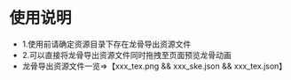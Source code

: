  # 使用说明
 - 1.使用前请确定资源目录下存在龙骨导出资源文件
 - 2.可以直接将龙骨导出资源文件同时拖拽至页面预览龙骨动画
 - 龙骨导出资源文件一览=>【xxx_tex.png && xxx_ske.json && xxx_tex.json】